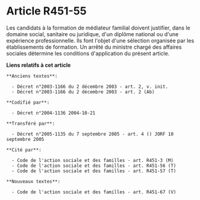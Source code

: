 # Article R451-55

Les candidats à la formation de médiateur familial doivent justifier, dans le domaine social, sanitaire ou juridique, d'un
diplôme national ou d'une expérience professionnelle. Ils font l'objet d'une sélection organisée par les établissements de
formation. Un arrêté du ministre chargé des affaires sociales détermine les conditions d'application du présent article.

**Liens relatifs à cet article**

	**Anciens textes**:

	  - Décret n°2003-1166 du 2 décembre 2003 - art. 2, v. init.
	  - Décret n°2003-1166 du 2 décembre 2003 - art. 2 (Ab)

	**Codifié par**:

	  - Décret n°2004-1136 2004-10-21

	**Transféré par**:

	  - Décret n°2005-1135 du 7 septembre 2005 - art. 4 () JORF 10 septembre 2005

	**Cité par**:

	  - Code de l'action sociale et des familles - art. R451-3 (M)
	  - Code de l'action sociale et des familles - art. R451-56 (T)
	  - Code de l'action sociale et des familles - art. R451-57 (T)

	**Nouveaux textes**:

	  - Code de l'action sociale et des familles - art. R451-67 (V)
